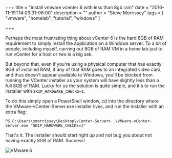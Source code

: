 +++
title = "install vmware vcenter 6 with less than 8gb ram"
date = "2016-11-19T14:03:31-06:00"
description = ""
author = "Steve Morrissey"
tags = [
  "vmware",
  "homelab",
  "tutorial",
  "windows"
]

+++

Perhaps the most frustrating thing about vCenter 6 is the hard 8GB of RAM requirement to simply install the application on a Windows server. To a lot of people, including myself, carving out 8GB of RAM VM in a home lab just to run vCenter for a host or two is a big ask. 

But beyond that, even if you're using a physical computer that has exactly 8GB of installed RAM, if any of that RAM goes to an integrated video card, and thus doesn't appear available to Windows, you'll be blocked from running the VCenter installer as your system will have slightly less than a full 8GB of RAM. Lucky for us the solution is quite simple, and it's to run the installer with `SKIP_HARDWARE_CHECKS=1`. 

To do this simply open a PowerShell window, cd into the directory where the VMware-vCenter-Server.exe installer lives, and run the installer with an extra flag:

```
PS C:\Users\smorrissey\Desktop\vCenter-Server> .\VMware-vCenter-Server.exe "SKIP_HARDWARE_CHECKS=1"
```

That's it. The installer should start right up and not bug you about not having exactly 8GB of RAM. Success! 

![VMware 6](/img/vmvware6-lt-8g-ram.png)
